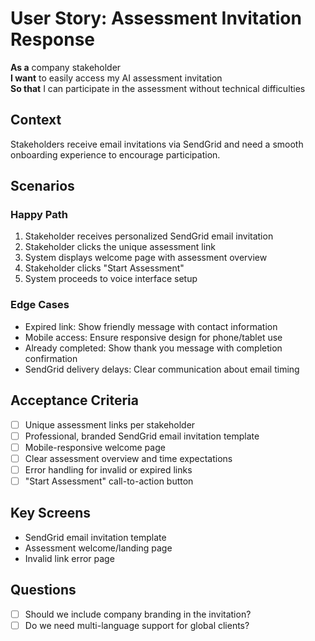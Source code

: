 # User Story: Assessment Invitation Response

**As a** company stakeholder  
**I want** to easily access my AI assessment invitation  
**So that** I can participate in the assessment without technical difficulties

## Context
Stakeholders receive email invitations via SendGrid and need a smooth onboarding experience to encourage participation.

## Scenarios

### Happy Path
1. Stakeholder receives personalized SendGrid email invitation
2. Stakeholder clicks the unique assessment link
3. System displays welcome page with assessment overview
4. Stakeholder clicks "Start Assessment"
5. System proceeds to voice interface setup

### Edge Cases
- Expired link: Show friendly message with contact information
- Mobile access: Ensure responsive design for phone/tablet use
- Already completed: Show thank you message with completion confirmation
- SendGrid delivery delays: Clear communication about email timing

## Acceptance Criteria
- [ ] Unique assessment links per stakeholder
- [ ] Professional, branded SendGrid email invitation template
- [ ] Mobile-responsive welcome page
- [ ] Clear assessment overview and time expectations
- [ ] Error handling for invalid or expired links
- [ ] "Start Assessment" call-to-action button

## Key Screens
- SendGrid email invitation template
- Assessment welcome/landing page
- Invalid link error page

## Questions
- [ ] Should we include company branding in the invitation?
- [ ] Do we need multi-language support for global clients? 
